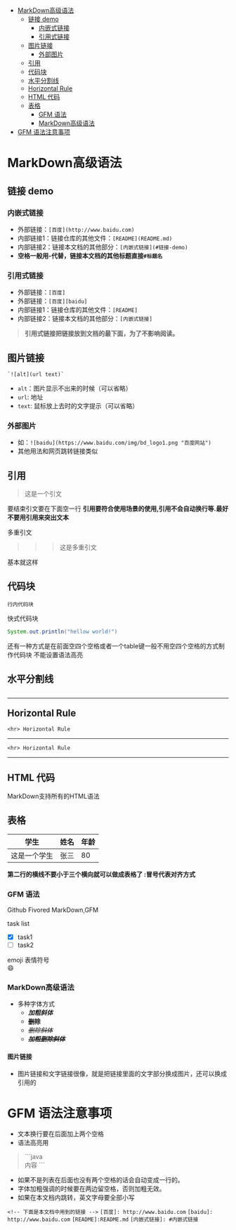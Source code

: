 <!-- MarkdownTOC -->

- [MarkDown高级语法](#markdown高级语法)
    - [链接 demo](#链接-demo)
        - [内嵌式链接](#内嵌式链接)
        - [引用式链接](#引用式链接)
    - [图片链接](#图片链接)
        - [外部图片](#外部图片)
    - [引用](#引用)
    - [代码块](#代码块)
    - [水平分割线](#水平分割线)
    - [Horizontal Rule](#horizontal-rule)
    - [HTML 代码](#html-代码)
    - [表格](#表格)
        - [GFM 语法](#gfm-语法)
        - [MarkDown高级语法](#markdown高级语法-1)
- [GFM 语法注意事项](#gfm-语法注意事项)

<!-- /MarkdownTOC -->


<a id="markdown高级语法"></a>
# MarkDown高级语法
<a id="链接-demo"></a>
## 链接 demo
<a id="内嵌式链接"></a>
### 内嵌式链接
- 外部链接：`[百度](http://www.baidu.com)`
- 内部链接1：链接仓库的其他文件：`[README](README.md)`
- 内部链接2：链接本文档的其他部分：`[内嵌式链接](#链接-demo)`   
- **空格一般用-代替，链接本文档的其他标题直接`#标题名`**


<a id="引用式链接"></a>
### 引用式链接
- 外部链接：`[百度]`
- 外部链接：`[百度][baidu]`
- 内部链接1：链接仓库的其他文件：`[README]`
- 内部链接2：链接本文档的其他部分：`[内嵌式链接]`
> **引用式链接把链接放到文档的最下面，为了不影响阅读。**

<a id="图片链接"></a>
## 图片链接

	`![alt](url text)`
- `alt`：图片显示不出来的时候（可以省略）
- `url`: 地址
- `text`: 鼠标放上去时的文字提示（可以省略）
<a id="外部图片"></a>
### 外部图片
- 如：`![baidu](https://www.baidu.com/img/bd_logo1.png "百度网站")`
- 其他用法和网页跳转链接类似

<a id="引用"></a>
## 引用

> 这是一个引文

要结束引文要在下面空一行 **引用要符合使用场景的使用,引用不会自动换行等.最好不要用引用来突出文本** 

多重引文
>>> 这是多重引文

基本就这样

<a id="代码块"></a>
## 代码块

`行内代码块`

快式代码块
```java
System.out.println("hellow world!")
```

还有一种方式是在前面空四个空格或者一个table键一般不用空四个空格的方式制作代码块 不能设置语法高亮

<a id="水平分割线"></a>
## 水平分割线
<a id="horizontal-rule"></a>
	<hr> Horizontal Rule
---
	<hr> Horizontal Rule
***
	<hr> Horizontal Rule
___
<a id="html-代码"></a>
## HTML 代码
MarkDown支持所有的HTML语法
<a id="表格"></a>
## 表格 
|学生|姓名|年龄|
|---|---|---|
|这是一个学生|张三|80|

**第二行的横线不要小于三个横向就可以做成表格了  :冒号代表对齐方式**


<a id="gfm-语法"></a>
### GFM 语法
Github Fivored MarkDown,GFM

task list

 - [x] task1
 - [ ] task2

emoji 表情符号  
:smile:

<a id="markdown高级语法-1"></a>
###  MarkDown高级语法
- 多种字体方式
  + ***加粗斜体***
  + ~~**删除**~~
  + *~~删除斜体~~*
  + ***~~加粗删除斜体~~***

#### 图片链接
- 图片链接和文字链接很像，就是把链接里面的文字部分换成图片，还可以换成引用的

<a id="gfm-语法注意事项"></a>
# GFM 语法注意事项
- 文本换行要在后面加上两个空格
- 语法高亮用
>\`\`\`java  
>内容 
>\`\`\`

- 如果不是列表在后面也没有两个空格的话会自动变成一行的。
- 字体加粗强调的时候要在两边留空格，否则加粗无效。 
- 如果在本文档内跳转，英文字母要全部小写










`<!-- 下面是本文档中用到的链接 -->`
`[百度]: http://www.baidu.com`
`[baidu]: http://www.baidu.com`
`[README]:README.md`
`[内嵌式链接]: #内嵌式链接`
